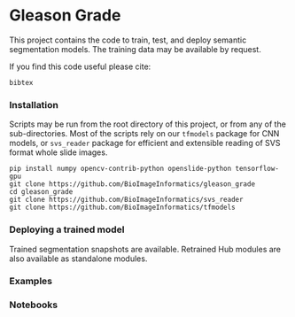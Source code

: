 # Gleason Grade

This project contains the code to train, test, and deploy semantic segmentation models.
The training data may be available by request.

If you find this code useful please cite:

```
bibtex
```

### Installation

Scripts may be run from the root directory of this project, or from any of the sub-directories.
Most of the scripts rely on our `tfmodels` package for CNN models, or `svs_reader` package for efficient and extensible reading of SVS format whole slide images.

```
pip install numpy opencv-contrib-python openslide-python tensorflow-gpu
git clone https://github.com/BioImageInformatics/gleason_grade
cd gleason_grade
git clone https://github.com/BioImageInformatics/svs_reader
git clone https://github.com/BioImageInformatics/tfmodels
```

### Deploying a trained model
Trained segmentation snapshots are available.
Retrained Hub modules are also available as standalone modules.

### Examples


### Notebooks
